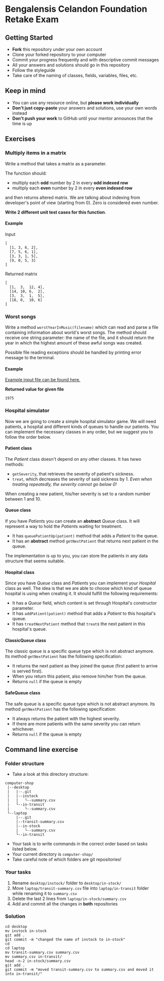 # Bengalensis Celandon Foundation Retake Exam

## Getting Started

- **Fork** this repository under your own account
- Clone your forked repository to your computer
- Commit your progress frequently and with descriptive commit messages
- All your answers and solutions should go in this repository
- Follow the styleguide
- Take care of the naming of classes, fields, variables, files, etc.

## Keep in mind

- You can use any resource online, but **please work individually**
- **Don't just copy-paste** your answers and solutions,
  use your own words instead
- **Don't push your work** to GitHub until your mentor announces
  that the time is up

## Exercises

### Multiply items in a matrix

Write a method that takes a matrix as a parameter.

The function should:

- multiply each **odd** number by 2 in every **odd indexed row**
- multiply each **even** number by 2 in every **even indexed row**

and then returns altered matrix. We are talking about indexing from
developer's point of view (starting from 0). Zero is considered even number.

**Write 2 different unit test cases for this function**.

#### Example

Input

```text
[
  [1, 3, 6, 2],
  [7, 5, 6, 1],
  [3, 3, 1, 5],
  [9, 0, 5, 3]
]
```

Returned matrix

```text
[
  [1,  3,  12, 4],
  [14, 10, 6,  2],
  [3,  3,  1,  5],
  [18, 0,  10, 6]
]
```

### Worst songs

Write a method `worstYearInMusic(filename)` which can read and parse a file containing information about world's worst songs.
The method should receive one string parameter: the name of the file, and it should return the year
in which the highest amount of these awful songs was created.

Possible file reading exceptions should be handled by printing error message to the terminal.

#### Example

[Example input file can be found here.](./100worst.csv)

**Returned value for given file**

```text
1975
```

### Hospital simulator

Now we are going to create a simple hospital simulator game. We will need
patients, a hospital and different kinds of queues to handle our patients.
You can implement the necessary classes in any order, but we suggest you to
follow the order below.

#### Patient class

The *Patient* class doesn't depend on any other classes.
It has twwo methods:

- `getSeverity`, that retrieves the severity of patient's sickness.
- `treat`, which decreases the severity of said sickness by 1. *Even when treating repeatedly, the severity cannot go below 0!*

When creating a new patient, his/her severity is set to a random number between 1 and 10.

#### Queue class

If you have *Patient*s you can create an **abstract** *Queue* class. It will represent a way to hold the *Patient*s waiting for treatment.

- It has `queuePatientUp(patient)` method that adds a *Patient* to the queue.
- It has an **abstract** method `getNextPatient` that returns next patient in the queue.

The implementation is up to you, you can store the patients in any data structure that seems suitable.

#### Hospital class

Since you have *Queue* class and *Patient*s you can implement your *Hospital*
class as well.  The idea is that we are able to choose which kind of queue
hospital is using when creating it. It should fulfill the following requirements:

- It has a *Queue* field, which content is set through Hospital's constructor parameter.
- It has `addPatient(patient)` method that adds a *Patient* to this hospital's queue.
- It has `treatNextPatient` method that `treat`s the next patient in this hospital's queue.

#### ClassicQueue class

The classic queue is a specific queue type which is not abstract anymore. Its method
`getNextPatient` has the following specification:

- It returns the next patient as they joined the queue (first patient to arrive is served first).
- When you return this patient, also remove him/her from the queue.
- Returns `null` if the queue is empty

#### SafeQueue class

The safe queue is a specific queue type which is not abstract anymore. Its method
`getNextPatient` has the following specification:

- It always returns the patient with the highest severity.
- If there are more patients with the same severity you can return whichever.
- Returns `null` if the queue is empty

## Command line exercise

### Folder structure

- Take a look at this directory structure:

```text
computer-shop
 |--desktop
 |   |--.git
 |   |--instock
 |   |   └--summary.csv
 |   └--in-transit
 |       └--summary.csv
 └--laptop
     |--.git
     |--transit-summary.csv
     |--in-stock
     |   └--summary.csv
     └--in-transit
```

- Your task is to write commands in the correct order based on tasks listed below.
- Your current directory is `computer-shop/`
- Take careful note of which folders are git repositories!

### Your tasks

1. Rename `desktop/instock/` folder to `desktop/in-stock/`
1. Move `laptop/transit-summary.csv` file into `laptop/in-transit` folder while renaming it to `summary.csv`
1. Delete the last 2 lines from `laptop/in-stock/summary.csv`
1. Add and commit all the changes in **both** repositories

### Solution

```text
cd desktop
mv instock in-stock
git add . 
git commit -m "changed the name of instock to in-stock"
cd
cd laptop
mv transit-summary.csv summary.csv
mv summary.csv in-transit/
head -n-2 in-stock/summary.csv
git add .
git commit -m "moved transit-summary.csv to summary.csv and moved it into in-transit/"
```
